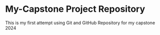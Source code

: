 # My-Capstone Project Repository

This is my first attempt using Git and GitHub Repository
for my capstone 2024
